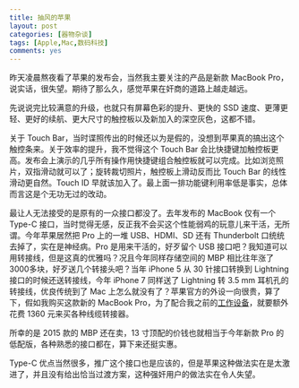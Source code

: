 ```yaml
---
title: 抽风的苹果
layout: post
categories: [器物杂谈]
tags: [Apple,Mac,数码科技]
comments: yes
---
```



昨天凌晨熬夜看了苹果的发布会，当然我主要关注的产品是新款 MacBook Pro，说实话，很失望。期待了那么久，感觉苹果在奸商的道路上越走越远。

先说说完比较满意的升级，也就只有屏幕色彩的提升、更快的 SSD 速度、更薄更轻、更好的续航、更大尺寸的触控板以及新加入的深空灰色，这都不错。

关于 Touch Bar，当时谍照传出的时候还以为是假的，没想到苹果真的搞出这个触控条来。关于效率的提升，我不觉得这个 Touch Bar 会比快捷键加触控板更高。发布会上演示的几乎所有操作用快捷键组合触控板就可以完成。比如浏览照片，双指滑动就可以了；旋转裁切照片，触控板上滑动反而比 Touch Bar 的线性滑动更自然。Touch ID 早就该加入了。最上面一排功能键利用率低是事实，总体而言这是个无功无过的改动。

最让人无法接受的是原有的一众接口都没了。去年发布的 MacBook 仅有一个 Type-C 接口，当时觉得无感，反正我不会买这个性能弱鸡的玩意儿来干活，无所谓。今年苹果居然把 Pro 上的一堆 USB、HDMI、SD 还有 Thunderbolt 口统统去掉了，实在是神经病。Pro 是用来干活的，好歹留个 USB 接口吧？我知道可以用转接线，但是这真的优雅吗？况且今年同样存储空间的 MBP 相比往年涨了3000多块，好歹送几个转接头吧？当年 iPhone 5 从 30 针接口转换到 Lightning 接口的时候还送转接线，今年 iPhone 7 同样送了 Lightning 转 3.5 mm 耳机孔的转接线，优良传统到了 Mac 上怎么就没有了？苹果官方的外设一向很贵，算了下，假如我购买这款新的 MacBook Pro，为了配合我之前的[工作设备](http://songchunlin.net/cn/2016/02/my-setup/)，就要额外花费 1360 元来买各种线缆转接器。

所幸的是 2015 款的 MBP 还在卖，13 寸顶配的价钱也就相当于今年新款 Pro 的低配版，各种熟悉的接口都在，算下来还挺实惠。

Type-C 优点当然很多，推广这个接口也是应该的，但是苹果这种做法实在是太激进了，并且没有给出恰当过渡方案，这种强奸用户的做法实在令人失望。


